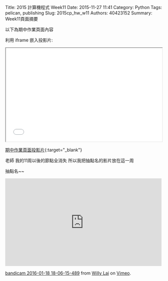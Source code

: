 Title: 2015 計算機程式 Week11
Date: 2015-11-27 11:41
Category: Python
Tags: pelican, publishing
Slug: 2015cp_hw_w11
Authors: 40423152
Summary: Week11頁面摘要

以下為期中作業頁面內容

利用 iframe 嵌入投影片:

<iframe src="40423152_cp_w1_p.html" width="500" height="300"></iframe>

[期中作業頁面投影片](40423152_cp_w1_p.html){:target="_blank"}


老師 我的11周以後的節點全消失
所以我把抽點名的影片放在這一周

抽點名~~

<iframe src="https://player.vimeo.com/video/152136952" width="500" height="281" frameborder="0" webkitallowfullscreen mozallowfullscreen allowfullscreen></iframe> <p><a href="https://vimeo.com/152136952">bandicam 2016-01-18 18-06-15-489</a> from <a href="https://vimeo.com/user46451216">Willy Lai</a> on <a href="https://vimeo.com">Vimeo</a>.</p>
